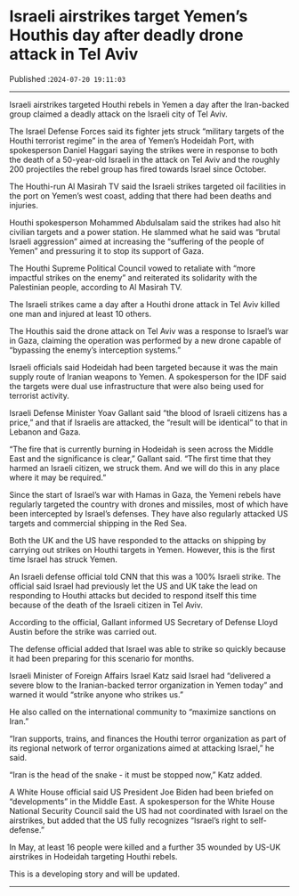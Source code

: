 # Israeli airstrikes target Yemen’s Houthis day after deadly drone attack in Tel Aviv

Published :`2024-07-20 19:11:03`

---

Israeli airstrikes targeted Houthi rebels in Yemen a day after the Iran-backed group claimed a deadly attack on the Israeli city of Tel Aviv.

The Israel Defense Forces said its fighter jets struck “military targets of the Houthi terrorist regime” in the area of Yemen’s Hodeidah Port, with spokesperson Daniel Haggari saying the strikes were in response to both the death of a 50-year-old Israeli in the attack on Tel Aviv and the roughly 200 projectiles the rebel group has fired towards Israel since October.

The Houthi-run Al Masirah TV said the Israeli strikes targeted oil facilities in the port on Yemen’s west coast, adding that there had been deaths and injuries.

Houthi spokesperson Mohammed Abdulsalam said the strikes had also hit civilian targets and a power station. He slammed what he said was “brutal Israeli aggression” aimed at increasing the “suffering of the people of Yemen” and pressuring it to stop its support of Gaza.

The Houthi Supreme Political Council vowed to retaliate with “more impactful strikes on the enemy” and reiterated its solidarity with the Palestinian people, according to Al Masirah TV.

The Israeli strikes came a day after a Houthi drone attack in Tel Aviv killed one man and injured at least 10 others.

The Houthis said the drone attack on Tel Aviv was a response to Israel’s war in Gaza, claiming the operation was performed by a new drone capable of “bypassing the enemy’s interception systems.”

Israeli officials said Hodeidah had been targeted because it was the main supply route of Iranian weapons to Yemen. A spokesperson for the IDF said the targets were dual use infrastructure that were also being used for terrorist activity.

Israeli Defense Minister Yoav Gallant said “the blood of Israeli citizens has a price,” and that if Israelis are attacked, the “result will be identical” to that in Lebanon and Gaza.

“The fire that is currently burning in Hodeidah is seen across the Middle East and the significance is clear,” Gallant said. “The first time that they harmed an Israeli citizen, we struck them. And we will do this in any place where it may be required.”

Since the start of Israel’s war with Hamas in Gaza, the Yemeni rebels have regularly targeted the country with drones and missiles, most of which have been intercepted by Israel’s defenses. They have also regularly attacked US targets and commercial shipping in the Red Sea.

Both the UK and the US have responded to the attacks on shipping by carrying out strikes on Houthi targets in Yemen. However, this is the first time Israel has struck Yemen.

An Israeli defense official told CNN that this was a 100% Israeli strike. The official said Israel had previously let the US and UK take the lead on responding to Houthi attacks but decided to respond itself this time because of the death of the Israeli citizen in Tel Aviv.

According to the official, Gallant informed US Secretary of Defense Lloyd Austin before the strike was carried out.

The defense official added that Israel was able to strike so quickly because it had been preparing for this scenario for months.

Israeli Minister of Foreign Affairs Israel Katz said Israel had “delivered a severe blow to the Iranian-backed terror organization in Yemen today” and warned it would “strike anyone who strikes us.”

He also called on the international community to “maximize sanctions on Iran.”

“Iran supports, trains, and finances the Houthi terror organization as part of its regional network of terror organizations aimed at attacking Israel,” he said.

“Iran is the head of the snake - it must be stopped now,” Katz added.

A White House official said US President Joe Biden had been briefed on “developments” in the Middle East. A spokesperson for the White House National Security Council said the US had not coordinated with Israel on the airstrikes, but added that the US fully recognizes “Israel’s right to self-defense.”

In May, at least 16 people were killed and a further 35 wounded by US-UK airstrikes in Hodeidah targeting Houthi rebels.

This is a developing story and will be updated.

---


